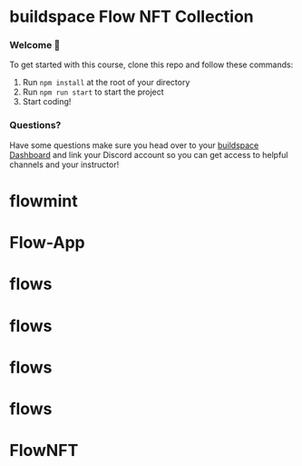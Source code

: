 # buildspace Flow NFT Collection

### **Welcome 👋**
To get started with this course, clone this repo and follow these commands:

1. Run `npm install` at the root of your directory
2. Run `npm run start` to start the project
3. Start coding!

### **Questions?**
Have some questions make sure you head over to your [buildspace Dashboard](https://buildspace.so/p/nfts-on-flow) and link your Discord account so you can get access to helpful channels and your instructor!
# flowmint
# Flow-App
# flows
# flows
# flows
# flows
# FlowNFT
